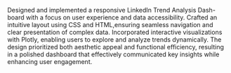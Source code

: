 Designed and implemented a responsive LinkedIn Trend Analysis Dash-board with a focus on user experience and data accessibility. Crafted an intuitive layout using CSS and HTML,ensuring seamless navigation and clear presentation of complex data. Incorporated interactive visualizations with
Plotly, enabling users to explore and analyze trends dynamically. The design prioritized both aesthetic appeal and functional efficiency, resulting in a polished dashboard that effectively communicated key insights while enhancing user engagement.
